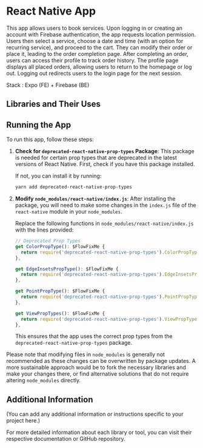# React Native App

This app allows users to book services. Upon logging in or creating an account with Firebase authentication, the app requests location permission. Users then select a service, choose a date and time (with an option for recurring service), and proceed to the cart. They can modify their order or place it, leading to the order completion page. After completing an order, users can access their profile to track order history. The profile page displays all placed orders, allowing users to return to the homepage or log out. Logging out redirects users to the login page for the next session.

Stack : Expo (FE) + Firebase (BE)

## Libraries and Their Uses


## Running the App

To run this app, follow these steps:

1. **Check for `deprecated-react-native-prop-types` Package**: 
   This package is needed for certain prop types that are deprecated in the latest versions of React Native. First, check if you have this package installed.

   If not, you can install it by running:
   ```bash
   yarn add deprecated-react-native-prop-types
   ```

2. **Modify `node_modules/react-native/index.js`**:
   After installing the package, you will need to make some changes in the `index.js` file of the `react-native` module in your `node_modules`.

   Replace the following functions in `node_modules/react-native/index.js` with the lines provided:

   ```javascript
   // Deprecated Prop Types
   get ColorPropType(): $FlowFixMe {
     return require('deprecated-react-native-prop-types').ColorPropType;
   },

   get EdgeInsetsPropType(): $FlowFixMe {
     return require('deprecated-react-native-prop-types').EdgeInsetsPropType;
   },

   get PointPropType(): $FlowFixMe {
     return require('deprecated-react-native-prop-types').PointPropType;
   },

   get ViewPropTypes(): $FlowFixMe {
     return require('deprecated-react-native-prop-types').ViewPropTypes;
   },
   ```

   This ensures that the app uses the correct prop types from the `deprecated-react-native-prop-types` package.

Please note that modifying files in `node_modules` is generally not recommended as these changes can be overwritten by package updates. A more sustainable approach would be to fork the necessary libraries and make your changes there, or find alternative solutions that do not require altering `node_modules` directly.

## Additional Information

(You can add any additional information or instructions specific to your project here.)

For more detailed information about each library or tool, you can visit their respective documentation or GitHub repository.



